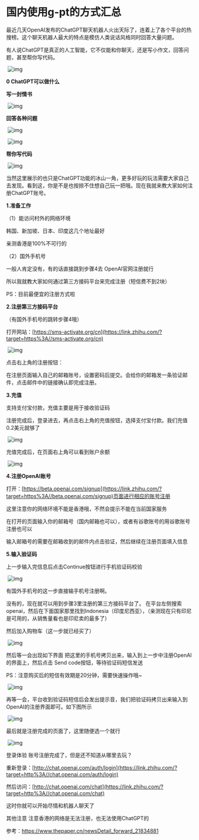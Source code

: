 # 国内使用g-pt的方式汇总

最近几天OpenAI发布的ChatGPT聊天机器人火出天际了，连着上了各个平台的热搜榜。这个聊天机器人最大的特点是模仿人类说话风格同时回答大量问题。

有人说ChatGPT是真正的人工智能，它不仅能和你聊天，还是写小作文，回答问题，甚至帮你写代码。



​    ![img](https://docimg3.docs.qq.com/image/AgAABaTE3XG8mqnnYu5NOaO4DIVbkSWc.png?w=900&h=383)



**0 ChatGPT可以做什么**

**写一封情书**



​    ![img](https://docimg4.docs.qq.com/image/AgAABaTE3XETUgrmAOdHWa1qUgkqK5-Z.png?w=1440&h=714)



**回答各种问题**



​    ![img](https://docimg4.docs.qq.com/image/AgAABaTE3XEwYXUyMpxCYatpWDXY85oW.png?w=1440&h=564)





​    ![img](https://docimg4.docs.qq.com/image/AgAABaTE3XEBYzzTxfdITJpakNrU_5rT.png?w=1440&h=736)



**帮你写代码**



​    ![img](https://docimg4.docs.qq.com/image/AgAABaTE3XHiyYiQyg5N272COmowAlvG.png?w=1226&h=1068)



当然这里展示的也只是ChatGPT功能的冰山一角，更多好玩的玩法需要大家自己去发现。看到这，你是不是也按捺不住想自己玩一把哦。现在我就来教大家如何注册ChatGPT账号。

**1.准备工作**

（1）能访问村外的网络环境

韩国、新加坡、日本、印度这几个地址最好

亲测香港是100%不可行的

（2）国外手机号

一般人肯定没有，有的话直接跳到步骤4去 OpenAI官网注册就行

所以我就教大家如何通过第三方接码平台来完成注册（短信费不到2块）

PS：目前最便宜的注册方式啦

**2.注册第三方接码平台**

（有国外手机号的跳转步骤4哦）

打开网站：[https://sms-activate.org/cn](https://link.zhihu.com/?target=https%3A//sms-activate.org/cn)



​    ![img](https://docimg4.docs.qq.com/image/AgAABaTE3XGg0XQ2dmhIGodwWlwzy7eN.png?w=1440&h=689)



点击右上角的注册按钮：

在注册页面输入自己的邮箱账号，设置密码后提交。会给你的邮箱发一条验证邮件，点击邮件中的链接确认即完成注册。

**3.充值**

支持支付宝付款，充值主要是用于接收验证码

注册完成后，登录进去，再点击右上角的充值按钮，选择支付宝付款。我们充值0.2美元就够了



​    ![img](https://docimg4.docs.qq.com/image/AgAABaTE3XFVtpLPvMRH5bJy_c-yOycj.png?w=1440&h=789)



充值完成后，在页面右上角可以看到账户余额



​    ![img](https://docimg4.docs.qq.com/image/AgAABaTE3XHG6CURxDhFO6ubIvEFNsCp.png?w=1440&h=341)



**4.注册OpenAI账号**

打开：[https://beta.openai.com/signup](https://link.zhihu.com/?target=https%3A//beta.openai.com/signup)页面进行相应的账号注册

这里注意你的网络环境不能是香港哦，不然会提示不能在当前国家服务

在打开的页面输入你的邮箱号（国内邮箱也可以），或者有谷歌账号的用谷歌账号注册也可以

输入邮箱号的需要在邮箱收到的邮件内点击验证，然后继续在注册页面填入信息

**5.输入验证码**

上一步输入完信息后点击Continue按钮进行手机验证码校验



​    ![img](https://docimg4.docs.qq.com/image/AgAABaTE3XGgxxxm8MNGbpTyGWPSgUy3.png?w=1440&h=717)



有国外手机号的这一步直接输手机号注册啊。

没有的，现在就可以用到步骤3里注册的第三方接码平台了。 在平台左侧搜索 openai，然后在下面国家那里找到Indonesia（印度尼西亚），（亲测现在只有印尼是可用的，从销售量看也是印尼卖的最多了）

然后加入购物车（这一步就已经买了）



​    ![img](https://docimg4.docs.qq.com/image/AgAABaTE3XEbIkggoRNDMrwJO0Ri1S8b.png?w=1440&h=866)



然后等一会出现如下界面 把这里的手机号拷贝出来，输入到上一步中注册OpenAI的界面上，然后点击 Send code按钮，等待验证码短信发送

PS：注意购买后的短信有效期是20分钟，需要快速操作哦~



​    ![img](https://docimg4.docs.qq.com/image/AgAABaTE3XHQa6BhzfVKQ4A79pBxzCC8.png?w=1440&h=709)



再等一会，平台收到验证码短信后会发出提示音，我们把验证码拷贝出来输入到OpenAI的注册界面即可。如下图所示



​    ![img](https://docimg4.docs.qq.com/image/AgAABaTE3XF7GIiJ7QtJeJXbS2T7xwv7.png?w=1440&h=757)



最后就是注册完成的页面了，这里随便选一个就行



​    ![img](https://docimg4.docs.qq.com/image/AgAABaTE3XHxJj1R2RtOv4Lfefo_3PBK.png?w=1440&h=798)



登录体验 账号注册完成了，但是还不知道从哪里去玩？

重新登录：[http://chat.openai.com/auth/login](https://link.zhihu.com/?target=http%3A//chat.openai.com/auth/login)

然后访问：[http://chat.openai.com/chat](https://link.zhihu.com/?target=http%3A//chat.openai.com/chat)

这时你就可以开始尽情和机器人聊天了

其他注意 注意香港的网络是无法注册，也无法使用ChatGPT的

参考：https://www.thepaper.cn/newsDetail_forward_21834881
